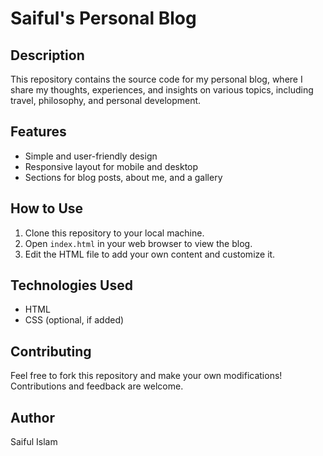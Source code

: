# Saiful's Personal Blog

## Description
This repository contains the source code for my personal blog, where I share my thoughts, experiences, and insights on various topics, including travel, philosophy, and personal development.

## Features
- Simple and user-friendly design
- Responsive layout for mobile and desktop
- Sections for blog posts, about me, and a gallery

## How to Use
1. Clone this repository to your local machine.
2. Open `index.html` in your web browser to view the blog.
3. Edit the HTML file to add your own content and customize it.

## Technologies Used
- HTML
- CSS (optional, if added)

## Contributing
Feel free to fork this repository and make your own modifications! Contributions and feedback are welcome.

## Author
Saiful Islam
